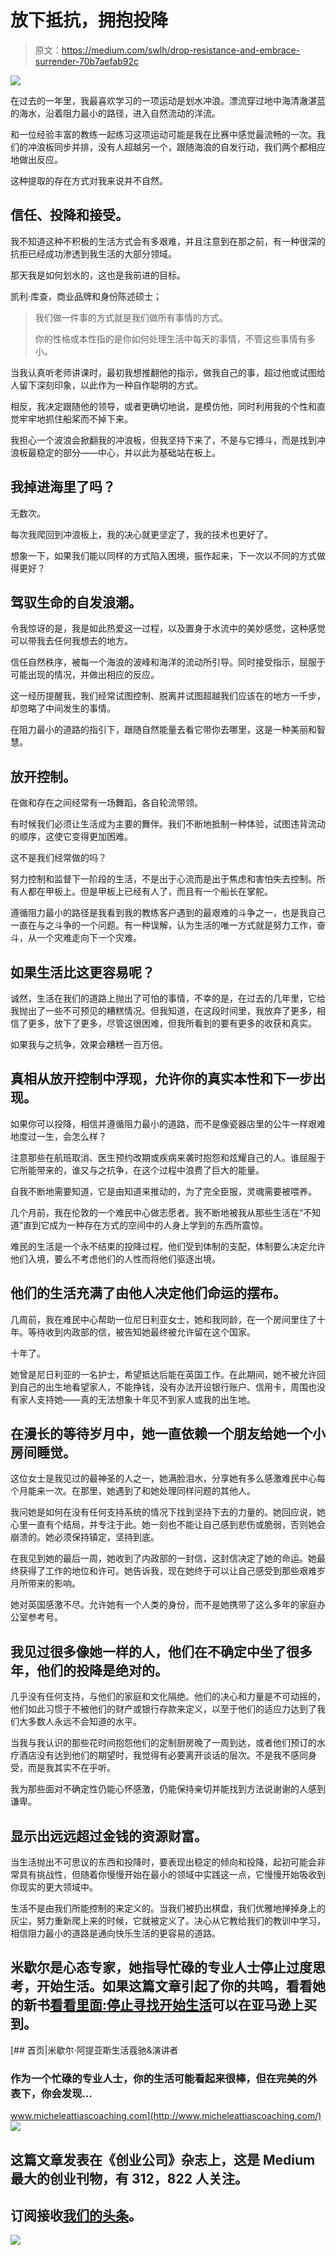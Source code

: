 # 放下抵抗，拥抱投降

> 原文：<https://medium.com/swlh/drop-resistance-and-embrace-surrender-70b7aefab92c>

![](img/0565a2c6c3e544e4d7f3bc724447b705.png)

在过去的一年里，我最喜欢学习的一项运动是划水冲浪。漂流穿过地中海清澈湛蓝的海水，沿着阻力最小的路径，进入自然流动的洋流。

和一位经验丰富的教练一起练习这项运动可能是我在比赛中感觉最流畅的一次。我们的冲浪板同步并排，没有人超越另一个，跟随海浪的自发行动，我们两个都相应地做出反应。

这种提取的存在方式对我来说并不自然。

## 信任、投降和接受。

我不知道这种不积极的生活方式会有多艰难，并且注意到在那之前，有一种很深的抗拒已经成功渗透到我生活的大部分领域。

那天我是如何划水的，这也是我前进的目标。

凯利·库查，商业品牌和身份陈述硕士；

> 我们做一件事的方式就是我们做所有事情的方式。
> 
> 你的性格或本性指的是你如何处理生活中每天的事情，不管这些事情有多小。

当我认真听老师讲课时，最初我想推翻他的指示，做我自己的事，超过他或试图给人留下深刻印象，以此作为一种自作聪明的方式。

相反，我决定跟随他的领导，或者更确切地说，是模仿他，同时利用我的个性和直觉牢牢地抓住船桨而不掉下来。

我担心一个波浪会掀翻我的冲浪板，但我坚持下来了，不是与它搏斗，而是找到冲浪板最稳定的部分——中心，并以此为基础站在板上。

## 我掉进海里了吗？

无数次。

每次我爬回到冲浪板上，我的决心就更坚定了，我的技术也更好了。

想象一下，如果我们能以同样的方式陷入困境，振作起来，下一次以不同的方式做得更好？

## 驾驭生命的自发浪潮。

令我惊讶的是，我是如此热爱这一过程，以及置身于水流中的美妙感觉，这种感觉可以带我去任何我想去的地方。

信任自然秩序，被每一个海浪的波峰和海洋的流动所引导。同时接受指示，屈服于可能出现的情况，并做出相应的反应。

这一经历提醒我，我们经常试图控制、脱离并试图超越我们应该在的地方一千步，却忽略了中间发生的事情。

在阻力最小的道路的指引下，跟随自然能量去看它带你去哪里，这是一种美丽和智慧。

## 放开控制。

在做和存在之间经常有一场舞蹈，各自轮流带领。

有时候我们必须让生活成为主要的舞伴。我们不断地抵制一种体验，试图违背流动的顺序，这使它变得更加困难。

这不是我们经常做的吗？

努力控制和监督下一阶段的生活，不是出于心流而是出于焦虑和害怕失去控制。所有人都在甲板上。但是甲板上已经有人了，而且有一个船长在掌舵。

遵循阻力最小的路径是我看到我的教练客户遇到的最艰难的斗争之一，也是我自己一直在与之斗争的一个问题。有一种误解，认为生活的唯一方式就是努力工作，奋斗，从一个灾难走向下一个灾难。

## 如果生活比这更容易呢？

诚然，生活在我们的道路上抛出了可怕的事情，不幸的是，在过去的几年里，它给我抛出了一些不可预见的糟糕情况。但我知道，在这段时间里，我放弃了更多，相信了更多，放下了更多，尽管这很困难，但我所看到的要有更多的收获和真实。

如果我与之抗争，效果会糟糕一百万倍。

## 真相从放开控制中浮现，允许你的真实本性和下一步出现。

如果你可以投降，相信并遵循阻力最小的道路，而不是像瓷器店里的公牛一样艰难地度过一生，会怎么样？

注意那些在航班取消、医生预约改期或疾病来袭时抱怨和炫耀自己的人。谁屈服于它所能带来的，谁又与之抗争，在这个过程中浪费了巨大的能量。

自我不断地需要知道，它是由知道来推动的，为了完全臣服，灵魂需要被喂养。

几个月前，我在伦敦的一个难民中心做志愿者。我不断地被我从那些生活在“不知道”直到它成为一种存在方式的空间中的人身上学到的东西所震惊。

难民的生活是一个永不结束的投降过程。他们受到体制的支配，体制要么决定允许他们入境，要么不考虑他们的人性而将他们驱逐出境。

## 他们的生活充满了由他人决定他们命运的摆布。

几周前，我在难民中心帮助一位尼日利亚女士，她和我同龄，在一个房间里住了十年。等待收到内政部的信，被告知她最终被允许留在这个国家。

十年了。

她曾是尼日利亚的一名护士，希望抵达后能在英国工作。在此期间，她不被允许回到自己的出生地看望家人，不能挣钱，没有办法开设银行账户、信用卡，周围也没有家人支持她——真的无法想象十年见不到家人或我的出生地。

## 在漫长的等待岁月中，她一直依赖一个朋友给她一个小房间睡觉。

这位女士是我见过的最神圣的人之一，她满脸泪水，分享她有多么感激难民中心每个月能来一次。在那里，她遇到了和她处理同样问题的其他人。

我问她是如何在没有任何支持系统的情况下找到坚持下去的力量的。她回应说，她心里一直有个结局，并专注于此。她一刻也不能让自己感到悲伤或脆弱，否则她会崩溃的。她必须保持镇定，坚持到底。

在我见到她的最后一周，她收到了内政部的一封信，这封信决定了她的命运。她最终获得了工作的地位和许可。她告诉我，现在她终于可以让自己感受到那些艰难岁月所带来的影响。

她对英国感激不尽。允许她有一个人类的身份，而不是她携带了这么多年的家庭办公室参考号。

## 我见过很多像她一样的人，他们在不确定中坐了很多年，他们的投降是绝对的。

几乎没有任何支持，与他们的家庭和文化隔绝。他们的决心和力量是不可动摇的，他们如此习惯于不被他们的财产或银行存款来定义，以至于他们的适应力达到了我们大多数人永远不会知道的水平。

当我与我认识的那些花时间抱怨他们的定制厨房晚了一周到达，或者他们预订的水疗酒店没有达到他们的期望时，我觉得有必要离开谈话的层次。不是我不感同身受，而是我其实不在乎听。

我为那些面对不确定性仍能心怀感激，仍能保持亲切并能找到方法说谢谢的人感到谦卑。

## 显示出远远超过金钱的资源财富。

当生活抛出不可思议的东西和投降时，要表现出稳定的倾向和投降，起初可能会非常具有挑战性，但随着你慢慢开始在最小的领域中实践这一点，它慢慢开始吸收到你现实的更大领域中。

生活不是由我们所能控制的来定义的。当我们被扔出棋盘，我们优雅地掸掉身上的灰尘，努力重新爬上来的时候，它就被定义了。决心从它教给我们的教训中学习，相信阻力最小的道路是通向快乐生活的更容易的道路。

## 米歇尔是心态专家，她指导忙碌的专业人士停止过度思考，开始生活。如果这篇文章引起了你的共鸣，看看她的新书[看看里面:停止寻找开始生活](https://www.amazon.co.uk/Look-Inside-Seeking-Start-Living/dp/1781332959)可以在亚马逊上买到。

[](http://www.micheleattiascoaching.com/) [## 首页|米歇尔·阿提亚斯生活蔻驰&演讲者

### 作为一个忙碌的专业人士，你的生活可能看起来很棒，但在完美的外表下，你会发现…

www.micheleattiascoaching.com](http://www.micheleattiascoaching.com/) [![](img/308a8d84fb9b2fab43d66c117fcc4bb4.png)](https://medium.com/swlh)

## 这篇文章发表在《创业公司》杂志上，这是 Medium 最大的创业刊物，有 312，822 人关注。

## 订阅接收[我们的头条](http://growthsupply.com/the-startup-newsletter/)。

[![](img/b0164736ea17a63403e660de5dedf91a.png)](https://medium.com/swlh)